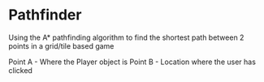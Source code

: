 # Pathfinder

Using the A* pathfinding algorithm to find the shortest path between 2 points in a grid/tile based game

Point A - Where the Player object is
Point B - Location where the user has clicked
